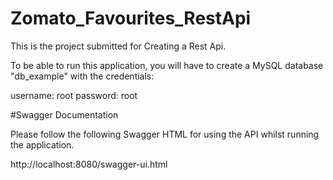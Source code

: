 # Zomato_Favourites_RestApi

This is the project submitted for Creating a Rest Api.

To be able to run this application, you will have to create a MySQL database "db_example" with the credentials:

username: root password: root

#Swagger Documentation

Please follow the following Swagger HTML for using the API whilst running the application.

http://localhost:8080/swagger-ui.html
